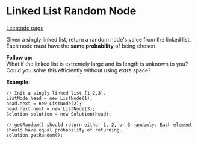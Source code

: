 # Linked List Random Node
[Leetcode page](https://leetcode.com/problems/linked-list-random-node/description)

Given a singly linked list, return a random node's value from the linked list.
Each node must have the **same probability** of being chosen.

**Follow up:**  
What if the linked list is extremely large and its length is unknown to you?
Could you solve this efficiently without using extra space?

**Example:**

    
    
    // Init a singly linked list [1,2,3].
    ListNode head = new ListNode(1);
    head.next = new ListNode(2);
    head.next.next = new ListNode(3);
    Solution solution = new Solution(head);
    
    // getRandom() should return either 1, 2, or 3 randomly. Each element should have equal probability of returning.
    solution.getRandom();
    

